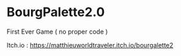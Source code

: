 # BourgPalette2.0
First Ever Game ( no proper code )

Itch.io :
https://matthieuworldtraveler.itch.io/bourgalette2
